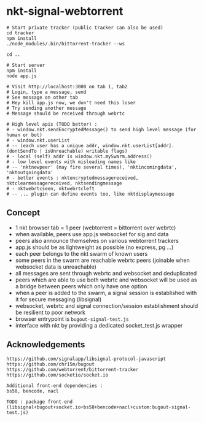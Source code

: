# nkt-signal-webtorrent

```
# Start private tracker (public tracker can also be used)
cd tracker
npm install
./node_modules/.bin/bittorrent-tracker --ws

cd ..

# Start server
npm install
node app.js

# Visit http://localhost:3000 on tab 1, tab2
# Login, type a message, send
# See message on other tab
# Hey kill app.js now, we don't need this loser
# Try sending another message
# Message should be received through webrtc

# High level apis (TODO better) :
# - window.nkt.sendEncryptedMessage() to send high level message (for human or bot)
# - window.nkt.userList 
# -- (each user has a unique addr, window.nkt.userList[addr].(dontSendTo | isUnreachable) writable flags)
# - local (self) addr is window.nkt.mySwarm.address()
# - low level events with misleading names like
# -- 'nktnewpeer' (may fire several times), 'nktincomingdata', 'nktoutgoingdata' 
# - better events : nktencryptedmessagereceived, nktclearmessagereceived, nktsendingmessage
# - nktwebrtcseen, nktwebrtcleft
# -- ... plugin can define events too, like nktdisplaymessage
```

## Concept

- 1 nkt browser tab = 1 peer (webtorrent = bittorrent over webrtc)
- when available, peers use app.js websocket for sig and data
- peers also announce themselves on various webtorrent trackers
- app.js should be as lightweight as possible (no express, pg ...)
- each peer belongs to the nkt swarm of known users
- some peers in the swarm are reachable webrtc peers (joinable when websocket data is unreachable)
- all messages are sent through webrtc and websocket and deduplicated
- peers which are able to use both webrtc and websocket will be used as a bridge between peers which only have one option
- when a peer is added to the swarm, a signal session is established with it for secure messaging (libsignal)
- websocket, webrtc and signal connection/session establishment should be resilient to poor network
- browser entrypoint is `bugout-signal-test.js`
- interface with nkt by providing a dedicated socket_test.js wrapper

## Acknowledgements

```
https://github.com/signalapp/libsignal-protocol-javascript
https://github.com/chr15m/bugout
https://github.com/webtorrent/bittorrent-tracker
https://github.com/socketio/socket.io

Additional front-end dependencies : 
bs58, bencode, nacl

TODO : package front-end (libsignal+bugout+socket.io+bs58+bencode+nacl+custom:bugout-signal-test.js)
```
